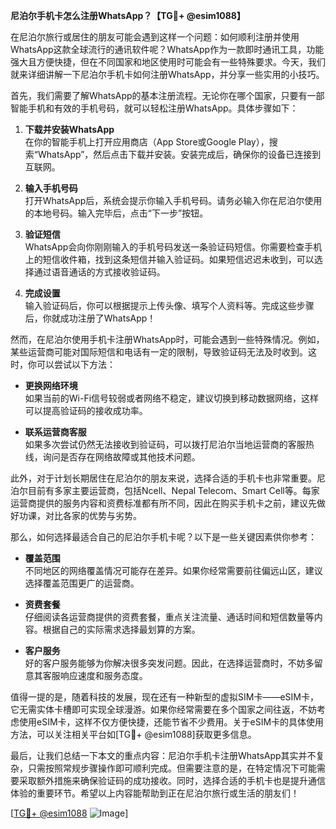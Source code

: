 **尼泊尔手机卡怎么注册WhatsApp？【TG💪+ @esim1088】**

在尼泊尔旅行或居住的朋友可能会遇到这样一个问题：如何顺利注册并使用WhatsApp这款全球流行的通讯软件呢？WhatsApp作为一款即时通讯工具，功能强大且方便快捷，但在不同国家和地区使用时可能会有一些特殊要求。今天，我们就来详细讲解一下尼泊尔手机卡如何注册WhatsApp，并分享一些实用的小技巧。

首先，我们需要了解WhatsApp的基本注册流程。无论你在哪个国家，只要有一部智能手机和有效的手机号码，就可以轻松注册WhatsApp。具体步骤如下：

1. **下载并安装WhatsApp**  
   在你的智能手机上打开应用商店（App Store或Google Play），搜索“WhatsApp”，然后点击下载并安装。安装完成后，确保你的设备已连接到互联网。

2. **输入手机号码**  
   打开WhatsApp后，系统会提示你输入手机号码。请务必输入你在尼泊尔使用的本地号码。输入完毕后，点击“下一步”按钮。

3. **验证短信**  
   WhatsApp会向你刚刚输入的手机号码发送一条验证码短信。你需要检查手机上的短信收件箱，找到这条短信并输入验证码。如果短信迟迟未收到，可以选择通过语音通话的方式接收验证码。

4. **完成设置**  
   输入验证码后，你可以根据提示上传头像、填写个人资料等。完成这些步骤后，你就成功注册了WhatsApp！

然而，在尼泊尔使用手机卡注册WhatsApp时，可能会遇到一些特殊情况。例如，某些运营商可能对国际短信和电话有一定的限制，导致验证码无法及时收到。这时，你可以尝试以下方法：

- **更换网络环境**  
  如果当前的Wi-Fi信号较弱或者网络不稳定，建议切换到移动数据网络，这样可以提高验证码的接收成功率。
  
- **联系运营商客服**  
  如果多次尝试仍然无法接收到验证码，可以拨打尼泊尔当地运营商的客服热线，询问是否存在网络故障或其他技术问题。

此外，对于计划长期居住在尼泊尔的朋友来说，选择合适的手机卡也非常重要。尼泊尔目前有多家主要运营商，包括Ncell、Nepal Telecom、Smart Cell等。每家运营商提供的服务内容和资费标准都有所不同，因此在购买手机卡之前，建议先做好功课，对比各家的优势与劣势。

那么，如何选择最适合自己的尼泊尔手机卡呢？以下是一些关键因素供你参考：

- **覆盖范围**  
  不同地区的网络覆盖情况可能存在差异。如果你经常需要前往偏远山区，建议选择覆盖范围更广的运营商。
  
- **资费套餐**  
  仔细阅读各运营商提供的资费套餐，重点关注流量、通话时间和短信数量等内容。根据自己的实际需求选择最划算的方案。

- **客户服务**  
  好的客户服务能够为你解决很多突发问题。因此，在选择运营商时，不妨多留意其客服响应速度和服务态度。

值得一提的是，随着科技的发展，现在还有一种新型的虚拟SIM卡——eSIM卡，它无需实体卡槽即可实现全球漫游。如果你经常需要在多个国家之间往返，不妨考虑使用eSIM卡，这样不仅方便快捷，还能节省不少费用。关于eSIM卡的具体使用方法，可以关注相关平台如[TG💪+ @esim1088]获取更多信息。

最后，让我们总结一下本文的重点内容：尼泊尔手机卡注册WhatsApp其实并不复杂，只需按照常规步骤操作即可顺利完成。但需要注意的是，在特定情况下可能需要采取额外措施来确保验证码的成功接收。同时，选择合适的手机卡也是提升通信体验的重要环节。希望以上内容能帮助到正在尼泊尔旅行或生活的朋友们！

[[TG💪+ @esim1088](https://t.me/s/esim1088) ![Image](https://i.postimg.cc/4NQfJmqS/Snipaste-2025-05-13-00-14-12.png)]